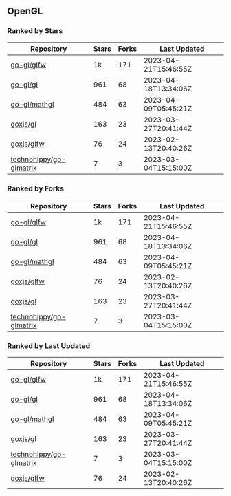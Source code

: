 ## OpenGL

### Ranked by Stars

| Repository | Stars | Forks | Last Updated |
|------------|-------|-------|--------------|
| [go-gl/glfw](https://github.com/go-gl/glfw) | 1k | 171 | 2023-04-21T15:46:55Z |
| [go-gl/gl](https://github.com/go-gl/gl) | 961 | 68 | 2023-04-18T13:34:06Z |
| [go-gl/mathgl](https://github.com/go-gl/mathgl) | 484 | 63 | 2023-04-09T05:45:21Z |
| [goxjs/gl](https://github.com/goxjs/gl) | 163 | 23 | 2023-03-27T20:41:44Z |
| [goxjs/glfw](https://github.com/goxjs/glfw) | 76 | 24 | 2023-02-13T20:40:26Z |
| [technohippy/go-glmatrix](https://github.com/technohippy/go-glmatrix) | 7 | 3 | 2023-03-04T15:15:00Z |

### Ranked by Forks

| Repository | Stars | Forks | Last Updated |
|------------|-------|-------|--------------|
| [go-gl/glfw](https://github.com/go-gl/glfw) | 1k | 171 | 2023-04-21T15:46:55Z |
| [go-gl/gl](https://github.com/go-gl/gl) | 961 | 68 | 2023-04-18T13:34:06Z |
| [go-gl/mathgl](https://github.com/go-gl/mathgl) | 484 | 63 | 2023-04-09T05:45:21Z |
| [goxjs/glfw](https://github.com/goxjs/glfw) | 76 | 24 | 2023-02-13T20:40:26Z |
| [goxjs/gl](https://github.com/goxjs/gl) | 163 | 23 | 2023-03-27T20:41:44Z |
| [technohippy/go-glmatrix](https://github.com/technohippy/go-glmatrix) | 7 | 3 | 2023-03-04T15:15:00Z |

### Ranked by Last Updated

| Repository | Stars | Forks | Last Updated |
|------------|-------|-------|--------------|
| [go-gl/glfw](https://github.com/go-gl/glfw) | 1k | 171 | 2023-04-21T15:46:55Z |
| [go-gl/gl](https://github.com/go-gl/gl) | 961 | 68 | 2023-04-18T13:34:06Z |
| [go-gl/mathgl](https://github.com/go-gl/mathgl) | 484 | 63 | 2023-04-09T05:45:21Z |
| [goxjs/gl](https://github.com/goxjs/gl) | 163 | 23 | 2023-03-27T20:41:44Z |
| [technohippy/go-glmatrix](https://github.com/technohippy/go-glmatrix) | 7 | 3 | 2023-03-04T15:15:00Z |
| [goxjs/glfw](https://github.com/goxjs/glfw) | 76 | 24 | 2023-02-13T20:40:26Z |

